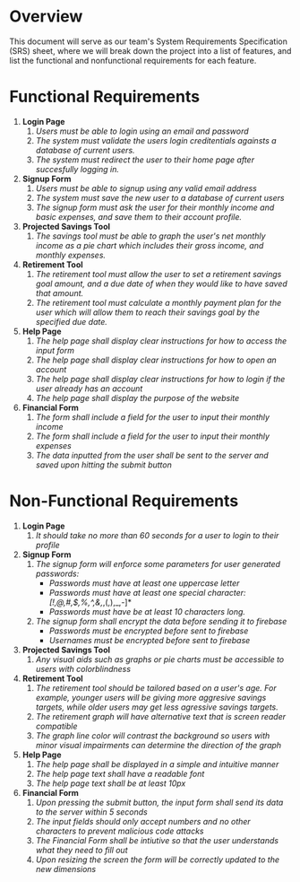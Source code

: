 # Overview
This document will serve as our team's System Requirements Specification (SRS) sheet, where we will break down the project into a list of features, and list the 
functional and nonfunctional requirements for each feature.
# Functional Requirements
1. **Login Page**
    1. *Users must be able to login using an email and password*
    2. *The system must validate the users login creditentials againsts a database of current users.*
    3. *The system must redirect the user to their home page after succesfully logging in.*
2. **Signup Form**
     1. *Users must be able to signup using any valid email address*
     2. *The system must save the new user to a database of current users*
     3. *The signup form must ask the user for their monthly income and basic expenses, and save them to their account profile.*
4. **Projected Savings Tool**
    1. *The savings tool must be able to graph the user's net monthly income as a pie chart which includes their gross income, and monthly expenses.*
5. **Retirement Tool**
     1. *The retirement tool must allow the user to set a retirement savings goal amount, and a due date of when they would like to have saved that amount.*
     2. *The retirement tool must calculate a monthly payment plan for the user which will allow them to reach their savings goal by the specified due date.*
6. **Help Page**
	1. *The help page shall display clear instructions for how to access the input form*
	2. *The help page shall display clear instructions for how to open an account*
	3. *The help page shall display clear instructions for how to login if the user already has an account*
	4. *The help page shall display the purpose of the website*
7. **Financial Form**
	1. *The form shall include a field for the user to input their monthly income*
	2. *The form shall include a field for the user to input their monthly expenses*
	3. *The data inputted from the user shall be sent to the server and saved upon hitting the submit button*
# Non-Functional Requirements
1. **Login Page**
    1. *It should take no more than 60 seconds for a user to login to their profile*
2. **Signup Form**
     1. *The signup form will enforce some parameters for user generated passwords:*
          - *Passwords must have at least one uppercase letter*
          - *Passwords must have at least one special character: [!,@,#,$,%,^,&,*,(,),_,-]*
          - *Passwords must have be at least 10 characters long.*
    2. *The signup form shall encrypt the data before sending it to firebase*
          - *Passwords must be encrypted before sent to firebase*
          - *Usernames must be encrypted before sent to firebase*
3. **Projected Savings Tool**
    1. *Any visual aids such as graphs or pie charts must be accessible to users with colorblindness*
4. **Retirement Tool**
     1. *The retirement tool should be tailored based on a user's age. For example, younger users will be giving more aggresive savings targets, while older users may get less agressive savings targets.*
     2. *The retirement graph will have alternative text that is screen reader compatible*
     3. *The graph line color will contrast the background so users with minor visual impairments can determine the direction of the graph*
5. **Help Page**
	1. *The help page shall be displayed in a simple and intuitive manner*
	2. *The help page text shall have a readable font*
	3. *The help page text shall be at least 10px*
6. **Financial Form**
	1. *Upon pressing the submit button, the input form shall send its data to the server within 5 seconds*
	2. *The input fields should only accept numbers and no other characters to prevent malicious code attacks*
    3. *The Financial Form shall be intiutive so that the user understands what they need to fill out*
    4. *Upon resizing the screen the form will be correctly updated to the new dimensions*
